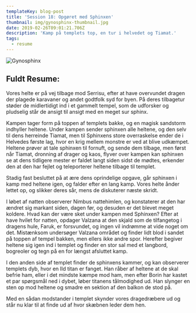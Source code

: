 ```yaml
---
templateKey: blog-post
title: 'Session 18: Opgøret med Sphinxen'
thumbnail: img/gynosphinx-thumbnail.jpg
date: 2019-02-26T09:01:21.706Z
description: 'Kamp på templets top, en tur i helvedet og Tiamat.'
tags:
  - resume
---
```

![Gynosphinx](/img/636252780786457550.jpeg)

## Fuldt Resume:

Vores helte er på vej tilbage mod Serrisu, efter at have overvundet dragen der plagede karavaner og andet godtfolk syd for byen. På deres tilbagetur støder de midlertidigt ind i et gammelt tempel, som de udforsker og pludselig står de ansigt til ansigt med en meget sur sphinx.

Kampen tager form på toppen af templets bakke, og en magisk sandstorm indhyller heltene. Under kampen sender sphinxen alle heltene, og den selv til dens herreinde Tiamat, men til Sphinxens store overraskelse ender de i Helvedes første lag, hvor en krig mellem monstre er ved at blive udkæmpet. Heltene prøver at tale sphinxen til fornuft, og sende dem tilbage, men først når Tiamat, dronning af drager og kaos, flyver over kampen kan sphinxen se at dens tidligere mester er faldet langt siden sidst de mødtes, erkender den at den har fejlet og teleporterer heltene tilbage til templet.

Stadig fast besluttet på at ære dens oprindelige opgave, går sphinxen i kamp med heltene igen, og falder efter en lang kamp. Vores helte ånder lettet op, og slikker deres sår, mens de diskuterer næste skridt.

I løbet af natten observerer Nimbus nattehimlen, og konstaterer at den har ændret sig markant siden, dagen før, og desuden er det blevet meget koldere. Hvad kan der være sket under kampen med Sphinxen? Efter at have hvilet for natten, opdager Valzana at den skjald som de tilfangetog i dragens hule, Faruk, er forsvundet, og ingen vil indrømme at vide noget om det. Mistænksom undersøger Valzana området og finder lidt blod i sandet på toppen af tempel bakken, men ellers ikke andre spor. Herefter begiver heltene sig igen ind i templet og finder en stor sal med et langbord, bogreoler og tegn på en for længst afsluttet kamp. 

I den anden side af templet finder de sphinxens kammer, og kan observerer templets dyb, hvor en Ild titan er fanget. Han råber af heltene at de skal befrie ham, eller i det mindste kæmpe mod ham, men efter Borin har kastet et par spørgsmål ned i dybet, løber titanens tålmodighed ud. Han slynger en sten op mod heltene og smadre en sektion af den balkon de stod på. 

Med en sådan modstander i templet skynder vores dragedræbere ud og står nu klar til at finde ud af hvor skæbnen leder dem hen.
